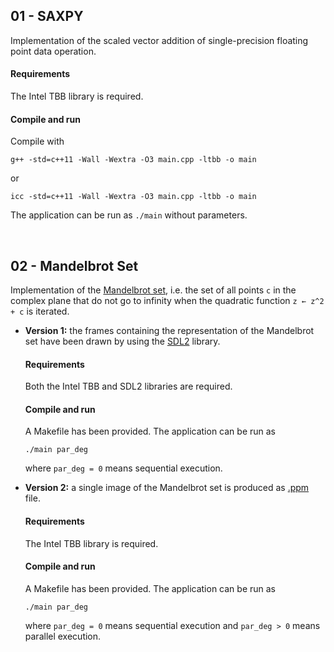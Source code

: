 ## 01 - SAXPY
Implementation of the scaled vector addition of single-precision floating point data operation.

#### Requirements
The Intel TBB library is required.

#### Compile and run
Compile with

```g++ -std=c++11 -Wall -Wextra -O3 main.cpp -ltbb -o main```

or

```icc -std=c++11 -Wall -Wextra -O3 main.cpp -ltbb -o main```

The application can be run as ```./main``` without parameters.

<br>

## 02 - Mandelbrot Set
Implementation of the [Mandelbrot set](https://en.wikipedia.org/wiki/Mandelbrot_set), i.e. the set of all points ```c``` in the complex plane that do not go to infinity when the quadratic function ```z ← z^2 + c``` is iterated. <ul><li><b>Version 1:</b> the frames containing the representation of the Mandelbrot set have been drawn by using the [SDL2](https://wiki.libsdl.org/) library.
#### Requirements
Both the Intel TBB and SDL2 libraries are required.
#### Compile and run
A Makefile has been provided. The application can be run as

```./main par_deg```

where ```par_deg = 0``` means sequential execution.</li><li><b>Version 2:</b> a single image of the Mandelbrot set is produced as [.ppm](http://paulbourke.net/dataformats/ppm/) file.
#### Requirements
The Intel TBB library is required.
#### Compile and run
A Makefile has been provided. The application can be run as

```./main par_deg```

where ```par_deg = 0``` means sequential execution and ```par_deg > 0``` means parallel execution.</li></ul>